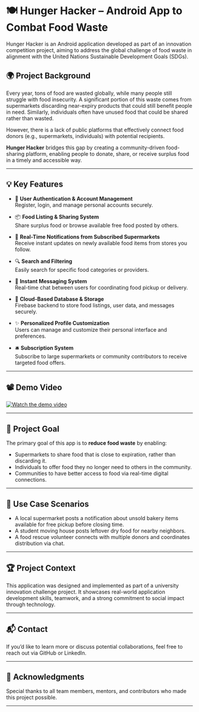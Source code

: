 # 🍽️ Hunger Hacker – Android App to Combat Food Waste

Hunger Hacker is an Android application developed as part of an innovation competition project, aiming to address the global challenge of food waste in alignment with the United Nations Sustainable Development Goals (SDGs).

## 🌍 Project Background

Every year, tons of food are wasted globally, while many people still struggle with food insecurity. A significant portion of this waste comes from supermarkets discarding near-expiry products that could still benefit people in need. Similarly, individuals often have unused food that could be shared rather than wasted.

However, there is a lack of public platforms that effectively connect food donors (e.g., supermarkets, individuals) with potential recipients.

**Hunger Hacker** bridges this gap by creating a community-driven food-sharing platform, enabling people to donate, share, or receive surplus food in a timely and accessible way.

---

## 💡 Key Features

- 🔐 **User Authentication & Account Management**  
  Register, login, and manage personal accounts securely.

- 📦 **Food Listing & Sharing System**  
  Share surplus food or browse available free food posted by others.

- 📡 **Real-Time Notifications from Subscribed Supermarkets**  
  Receive instant updates on newly available food items from stores you follow.

- 🔍 **Search and Filtering**  
  Easily search for specific food categories or providers.

- 💬 **Instant Messaging System**  
  Real-time chat between users for coordinating food pickup or delivery.

- 📁 **Cloud-Based Database & Storage**  
  Firebase backend to store food listings, user data, and messages securely.

- ✨ **Personalized Profile Customization**  
  Users can manage and customize their personal interface and preferences.

- 🛎️ **Subscription System**  
  Subscribe to large supermarkets or community contributors to receive targeted food offers.

---

## 📽️ Demo Video

[![Watch the demo video](https://drive.google.com/file/d/1u88nHdRT4X2y4DBFQTV-XfZmcWYWnwrw/view?usp=drive_link)](https://drive.google.com/file/d/1u88nHdRT4X2y4DBFQTV-XfZmcWYWnwrw/view?usp=drive_link)

---

## 🎯 Project Goal

The primary goal of this app is to **reduce food waste** by enabling:
- Supermarkets to share food that is close to expiration, rather than discarding it.
- Individuals to offer food they no longer need to others in the community.
- Communities to have better access to food via real-time digital connections.

---

## 💼 Use Case Scenarios
- A local supermarket posts a notification about unsold bakery items available for free pickup before closing time.
- A student moving house posts leftover dry food for nearby neighbors.
- A food rescue volunteer connects with multiple donors and coordinates distribution via chat.

---

## 🏆 Project Context

This application was designed and implemented as part of a university innovation challenge project. It showcases real-world application development skills, teamwork, and a strong commitment to social impact through technology.

---

## 📬 Contact

If you’d like to learn more or discuss potential collaborations, feel free to reach out via GitHub or LinkedIn.

---

## 🙌 Acknowledgments

Special thanks to all team members, mentors, and contributors who made this project possible.

---

